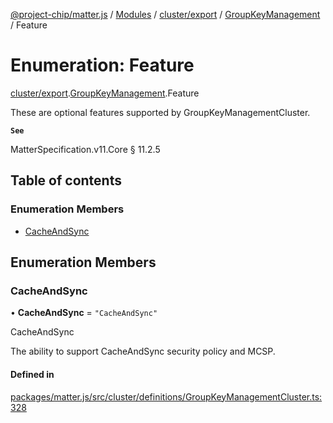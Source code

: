 [@project-chip/matter.js](../README.md) / [Modules](../modules.md) / [cluster/export](../modules/cluster_export.md) / [GroupKeyManagement](../modules/cluster_export.GroupKeyManagement.md) / Feature

# Enumeration: Feature

[cluster/export](../modules/cluster_export.md).[GroupKeyManagement](../modules/cluster_export.GroupKeyManagement.md).Feature

These are optional features supported by GroupKeyManagementCluster.

**`See`**

MatterSpecification.v11.Core § 11.2.5

## Table of contents

### Enumeration Members

- [CacheAndSync](cluster_export.GroupKeyManagement.Feature.md#cacheandsync)

## Enumeration Members

### CacheAndSync

• **CacheAndSync** = ``"CacheAndSync"``

CacheAndSync

The ability to support CacheAndSync security policy and MCSP.

#### Defined in

[packages/matter.js/src/cluster/definitions/GroupKeyManagementCluster.ts:328](https://github.com/project-chip/matter.js/blob/558e12c94a201592c28c7bc0743705360b3e5ca6/packages/matter.js/src/cluster/definitions/GroupKeyManagementCluster.ts#L328)
